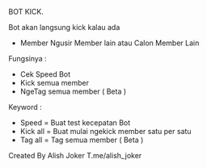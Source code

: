 BOT KICK.

Bot akan langsung kick kalau ada 
- Member Ngusir Member lain atau Calon Member Lain

Fungsinya :
- Cek Speed Bot
- Kick semua member
- NgeTag semua member ( Beta )

Keyword :
- Speed = Buat test kecepatan Bot
- Kick all = Buat mulai ngekick member satu per satu
- Tag all = Tag semua member ( Beta )

Created By Alish Joker 
T.me/alish_joker

